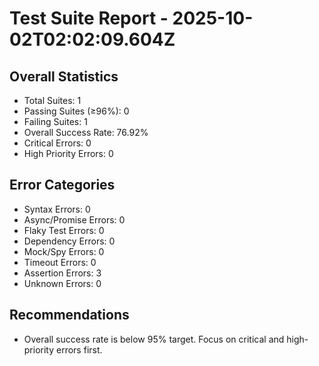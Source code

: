 # Test Suite Report - 2025-10-02T02:02:09.604Z

## Overall Statistics
- Total Suites: 1
- Passing Suites (≥96%): 0
- Failing Suites: 1
- Overall Success Rate: 76.92%
- Critical Errors: 0
- High Priority Errors: 0

## Error Categories
- Syntax Errors: 0
- Async/Promise Errors: 0
- Flaky Test Errors: 0
- Dependency Errors: 0
- Mock/Spy Errors: 0
- Timeout Errors: 0
- Assertion Errors: 3
- Unknown Errors: 0

## Recommendations
- Overall success rate is below 95% target. Focus on critical and high-priority errors first.



